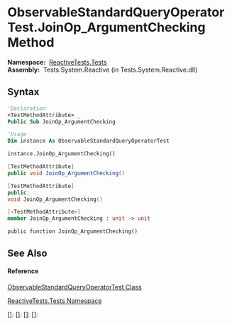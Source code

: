 # ObservableStandardQueryOperatorTest.JoinOp\_ArgumentChecking Method

**Namespace:**  [ReactiveTests.Tests](ReactiveTests.Tests\ReactiveTests.Tests.md)  
**Assembly:**  Tests.System.Reactive (in Tests.System.Reactive.dll)

## Syntax

```vb
'Declaration
<TestMethodAttribute> _
Public Sub JoinOp_ArgumentChecking
```

```vb
'Usage
Dim instance As ObservableStandardQueryOperatorTest

instance.JoinOp_ArgumentChecking()
```

```csharp
[TestMethodAttribute]
public void JoinOp_ArgumentChecking()
```

```c++
[TestMethodAttribute]
public:
void JoinOp_ArgumentChecking()
```

```fsharp
[<TestMethodAttribute>]
member JoinOp_ArgumentChecking : unit -> unit 
```

```jscript
public function JoinOp_ArgumentChecking()
```

## See Also

#### Reference

[ObservableStandardQueryOperatorTest Class](ObservableStandardQueryOperatorTest\ObservableStandardQueryOperatorTest.md)

[ReactiveTests.Tests Namespace](ReactiveTests.Tests\ReactiveTests.Tests.md)

[]: 
[]: 
[]: 
[]: 